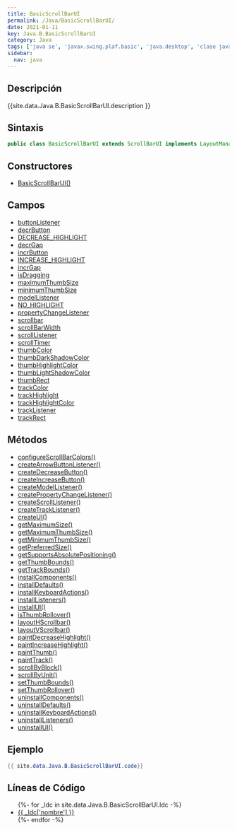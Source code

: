 ```yaml
---
title: BasicScrollBarUI
permalink: /Java/BasicScrollBarUI/
date: 2021-01-11
key: Java.B.BasicScrollBarUI
category: Java
tags: ['java se', 'javax.swing.plaf.basic', 'java.desktop', 'clase java', 'Java 1.0']
sidebar: 
  nav: java
---
```


## Descripción
{{site.data.Java.B.BasicScrollBarUI.description }}

## Sintaxis
~~~java
public class BasicScrollBarUI extends ScrollBarUI implements LayoutManager, SwingConstants
~~~

## Constructores
* [BasicScrollBarUI()](/Java/BasicScrollBarUI/BasicScrollBarUI/)

## Campos
* [buttonListener](/Java/BasicScrollBarUI/buttonListener)
* [decrButton](/Java/BasicScrollBarUI/decrButton)
* [DECREASE_HIGHLIGHT](/Java/BasicScrollBarUI/DECREASE_HIGHLIGHT)
* [decrGap](/Java/BasicScrollBarUI/decrGap)
* [incrButton](/Java/BasicScrollBarUI/incrButton)
* [INCREASE_HIGHLIGHT](/Java/BasicScrollBarUI/INCREASE_HIGHLIGHT)
* [incrGap](/Java/BasicScrollBarUI/incrGap)
* [isDragging](/Java/BasicScrollBarUI/isDragging)
* [maximumThumbSize](/Java/BasicScrollBarUI/maximumThumbSize)
* [minimumThumbSize](/Java/BasicScrollBarUI/minimumThumbSize)
* [modelListener](/Java/BasicScrollBarUI/modelListener)
* [NO_HIGHLIGHT](/Java/BasicScrollBarUI/NO_HIGHLIGHT)
* [propertyChangeListener](/Java/BasicScrollBarUI/propertyChangeListener)
* [scrollbar](/Java/BasicScrollBarUI/scrollbar)
* [scrollBarWidth](/Java/BasicScrollBarUI/scrollBarWidth)
* [scrollListener](/Java/BasicScrollBarUI/scrollListener)
* [scrollTimer](/Java/BasicScrollBarUI/scrollTimer)
* [thumbColor](/Java/BasicScrollBarUI/thumbColor)
* [thumbDarkShadowColor](/Java/BasicScrollBarUI/thumbDarkShadowColor)
* [thumbHighlightColor](/Java/BasicScrollBarUI/thumbHighlightColor)
* [thumbLightShadowColor](/Java/BasicScrollBarUI/thumbLightShadowColor)
* [thumbRect](/Java/BasicScrollBarUI/thumbRect)
* [trackColor](/Java/BasicScrollBarUI/trackColor)
* [trackHighlight](/Java/BasicScrollBarUI/trackHighlight)
* [trackHighlightColor](/Java/BasicScrollBarUI/trackHighlightColor)
* [trackListener](/Java/BasicScrollBarUI/trackListener)
* [trackRect](/Java/BasicScrollBarUI/trackRect)

## Métodos
* [configureScrollBarColors()](/Java/BasicScrollBarUI/configureScrollBarColors)
* [createArrowButtonListener()](/Java/BasicScrollBarUI/createArrowButtonListener)
* [createDecreaseButton()](/Java/BasicScrollBarUI/createDecreaseButton)
* [createIncreaseButton()](/Java/BasicScrollBarUI/createIncreaseButton)
* [createModelListener()](/Java/BasicScrollBarUI/createModelListener)
* [createPropertyChangeListener()](/Java/BasicScrollBarUI/createPropertyChangeListener)
* [createScrollListener()](/Java/BasicScrollBarUI/createScrollListener)
* [createTrackListener()](/Java/BasicScrollBarUI/createTrackListener)
* [createUI()](/Java/BasicScrollBarUI/createUI)
* [getMaximumSize()](/Java/BasicScrollBarUI/getMaximumSize)
* [getMaximumThumbSize()](/Java/BasicScrollBarUI/getMaximumThumbSize)
* [getMinimumThumbSize()](/Java/BasicScrollBarUI/getMinimumThumbSize)
* [getPreferredSize()](/Java/BasicScrollBarUI/getPreferredSize)
* [getSupportsAbsolutePositioning()](/Java/BasicScrollBarUI/getSupportsAbsolutePositioning)
* [getThumbBounds()](/Java/BasicScrollBarUI/getThumbBounds)
* [getTrackBounds()](/Java/BasicScrollBarUI/getTrackBounds)
* [installComponents()](/Java/BasicScrollBarUI/installComponents)
* [installDefaults()](/Java/BasicScrollBarUI/installDefaults)
* [installKeyboardActions()](/Java/BasicScrollBarUI/installKeyboardActions)
* [installListeners()](/Java/BasicScrollBarUI/installListeners)
* [installUI()](/Java/BasicScrollBarUI/installUI)
* [isThumbRollover()](/Java/BasicScrollBarUI/isThumbRollover)
* [layoutHScrollbar()](/Java/BasicScrollBarUI/layoutHScrollbar)
* [layoutVScrollbar()](/Java/BasicScrollBarUI/layoutVScrollbar)
* [paintDecreaseHighlight()](/Java/BasicScrollBarUI/paintDecreaseHighlight)
* [paintIncreaseHighlight()](/Java/BasicScrollBarUI/paintIncreaseHighlight)
* [paintThumb()](/Java/BasicScrollBarUI/paintThumb)
* [paintTrack()](/Java/BasicScrollBarUI/paintTrack)
* [scrollByBlock()](/Java/BasicScrollBarUI/scrollByBlock)
* [scrollByUnit()](/Java/BasicScrollBarUI/scrollByUnit)
* [setThumbBounds()](/Java/BasicScrollBarUI/setThumbBounds)
* [setThumbRollover()](/Java/BasicScrollBarUI/setThumbRollover)
* [uninstallComponents()](/Java/BasicScrollBarUI/uninstallComponents)
* [uninstallDefaults()](/Java/BasicScrollBarUI/uninstallDefaults)
* [uninstallKeyboardActions()](/Java/BasicScrollBarUI/uninstallKeyboardActions)
* [uninstallListeners()](/Java/BasicScrollBarUI/uninstallListeners)
* [uninstallUI()](/Java/BasicScrollBarUI/uninstallUI)

## Ejemplo
~~~java
{{ site.data.Java.B.BasicScrollBarUI.code}}
~~~

## Líneas de Código
<ul>
{%- for _ldc in site.data.Java.B.BasicScrollBarUI.ldc -%}
   <li>
       <a href="{{_ldc['url'] }}">{{ _ldc['nombre'] }}</a>
   </li>
{%- endfor -%}
</ul>
